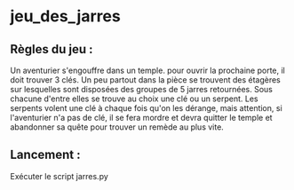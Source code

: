 # jeu_des_jarres
## Règles du jeu : 
Un aventurier s'engouffre dans un temple. pour ouvrir la prochaine porte, il doit trouver 3 clés. 
Un peu partout dans la pièce se trouvent des étagères sur lesquelles sont disposées des groupes de 5 jarres retournées. 
Sous chacune d'entre elles se trouve au choix une clé ou un serpent.
Les serpents volent une clé à chaque fois qu'on les dérange, mais attention, si l'aventurier n'a pas de clé, il se fera mordre et devra quitter le temple et abandonner sa quête pour trouver un remède au plus vite.

## Lancement : 
Exécuter le script jarres.py
